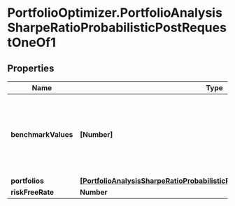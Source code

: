 # PortfolioOptimizer.PortfolioAnalysisSharpeRatioProbabilisticPostRequestOneOf1

## Properties

Name | Type | Description | Notes
------------ | ------------- | ------------- | -------------
**benchmarkValues** | **[Number]** | benchmarkValues[t] is the value of the benchmark at the time t; the benchmarkValues array must have the same length as all the portfolioValues arrays | 
**portfolios** | [**[PortfolioAnalysisSharpeRatioProbabilisticPostRequestOneOf1PortfoliosInner]**](PortfolioAnalysisSharpeRatioProbabilisticPostRequestOneOf1PortfoliosInner.md) |  | 
**riskFreeRate** | **Number** | The risk free rate | 


